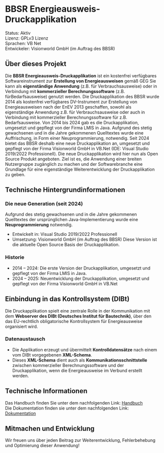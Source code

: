 
# BBSR Energieausweis-Druckapplikation
Status: Aktiv  
Lizenz: GPLv3 Lizenz  
Sprachen: VB Net  
Entwickeler: Visionworld GmbH (im Auftrag des BBSR)  

## Über dieses Projekt
Die **BBSR Energieausweis-Druckapplikation** ist ein kostenfrei verfügbares Softwareinstrument zur **Erstellung von Energieausweisen** gemäß GEG
Sie kann als **eigenständige Anwendung** (z.B. für Verbrauchsausweise) oder in Verbindung mit **kommerzieller Berechnungssoftware** (z.B. fürBedarfsausweise) genutzt werden.
Die Druckapplikation des BBSR wurde 2014 als kostenfrei verfügbares DV-Instrument zur Erstellung von Energieausweisen nach der EnEV 2013 geschaffen, sowohl als eigenständige Anwendung z.B. für Verbrauchsausweise oder auch in Verbindung mit kommerzieller Berechnungssoftware für z.B.
Bedarfsausweise.
Von 2014 bis 2024 gab es die Druckapplikation, umgesetzt und gepflegt von der Firma LMIS in Java. Aufgrund des stetig gewachsenen und in die Jahre gekommenen Quelltextes wurde eine Auffrischung, in Form einer Neuprogrammierung, notwendig. Seit 2024 bietet das BBSR deshalb eine neue
Druckapplikation an, umgesetzt und gepflegt von der Firma Visionworld GmbH in VB.Net (IDE: Visual Studio 2019/2022 Professionell).
Die neue Druckapplikation wird hier nun als Open Source Produkt angeboten.
Ziel ist es, die Anwendung einer breiten Nutzergruppe zugänglich zu machen und der Softwarebranche eine Grundlage für eine eigenständige Weiterentwicklung der Druckapplikation zu geben.

## Technische Hintergrundinformationen

### Die neue Generation (seit 2024)
Aufgrund des stetig gewachsenen und in die Jahre gekommenen Quelltextes der ursprünglichen Java-Implementierung wurde eine **Neuprogrammierung** notwendig.
- Entwickelt in: Visual Studio 2019/2022 Professionell
- Umsetzung: Visionworld GmbH (im Auftrag des BBSR)
Diese Version ist die aktuelle Open Source Basis der Druckapplikation.

### Historie
- 2014 – 2024: Die erste Version der Druckapplikation, umgesetzt und gepflegt von der Firma LMIS in Java.
- 2024 – 2025: Neuentwicklung der Druckapplikation, umgesetzt und gepflegt von der Firma Visionworld GmbH in VB.Net

## Einbindung in das Kontrollsystem (DIBt)
Die Druckapplikation spielt eine zentrale Rolle in der Kommunikation mit dem **Webserver des DIBt (Deutsches Institut für Bautechnik)**, über den das EU-rechtlich obligatorische Kontrollsystem für Energieausweise organisiert wird.

### Datenaustausch
- Die Applikation erzeugt und übermittelt **Kontrolldatensätze** nach einem vom DIBt vorgegebenen **XML-Schema**.
- Dieses **XML-Schema** dient auch als **Kommunikationsschnittstelle** zwischen kommerzieller Berechnungssoftware und der Druckapplikation, wenn die Energieausweise im Verbund erstellt werden.

## Technische Informationen
Das Handbuch finden Sie unter dem nachfolgenden Link: [Handbuch](BBSR-Druckapplikation_Handbuch.pdf)  
Die Dokumentation finden sie unter dem nachfolgenden Link: [Dokumentation](BBSR-Druckapplikation_Dokumentation.pdf)

## Mitmachen und Entwicklung
Wir freuen uns über jeden Beitrag zur Weiterentwicklung, Fehlerbehebung und Optimierung dieser Anwendung!